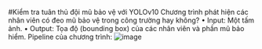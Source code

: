 #Kiểm tra tuân thủ đội mũ bảo vệ với YOLOv10
Chương trình phát hiện các nhân viên có đeo mũ bảo vệ trong công trường hay không?
• Input: Một tấm ảnh.
• Output: Tọa độ (bounding box) của các nhân viên và phần mũ bảo hiểm.
Pipeline của chương trình:
![image](https://github.com/thailevann/Project-2024/assets/82956224/1a435c00-fd41-4bd6-bce1-e4aed89cc642)

